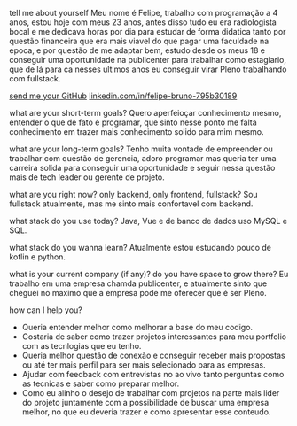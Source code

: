 tell me about yourself
 Meu nome é Felipe, trabalho com programação a 4 anos, estou hoje com meus 23 anos, antes disso tudo eu era radiologista bocal e me dedicava horas por dia para estudar de forma didatica tanto por questão financeira que era mais viavel do que pagar uma faculdade na epoca, e por questão de me adaptar bem, estudo desde os meus 18 e conseguir uma oportunidade na publicenter para trabalhar como estagiario, que de lá para ca nesses ultimos anos eu conseguir virar Pleno trabalhando com fullstack.
 
[ send me your GitHub](https://github.com/7FelipeBs)
[linkedin.com/in/felipe-bruno-795b30189](https://www.linkedin.com/in/felipe-bruno-795b30189)

what are your short-term goals?
Quero aperfeioçar conhecimento mesmo, entender o que de fato é programar, que sinto nesse ponto me falta conhecimento em trazer mais conhecimento solido para mim mesmo.

 what are your long-term goals?
 Tenho muita vontade de empreender ou trabalhar com questão de gerencia, adoro programar mas queria ter uma carreira solida para conseguir uma oportunidade e seguir nessa questão mais de tech leader ou gerente de projeto.
 
 
 what are you right now? only backend, only frontend, fullstack?
 Sou fullstack atualmente, mas me sinto mais confortavel com backend.
 
 what stack do you use today?
 Java, Vue e de banco de dados uso MySQL e SQL.
 
 what stack do you wanna learn?
 Atualmente estou estudando pouco de kotlin e python.
 
 what is your current company (if any)? do you have space to grow there?
 Eu trabalho em uma empresa chamda publicenter, e atualmente sinto que cheguei no maximo que a empresa pode me oferecer que é ser Pleno.
 
 how can I help you?

- Queria entender melhor como melhorar a base do meu codigo.
- Gostaria de saber como trazer projetos interessantes para meu portfolio com as tecnlogias que eu tenho.
- Queria melhor questão de conexão e conseguir receber mais propostas ou até ter mais perfil para ser mais selecionado para as empresas.
- Ajudar com feedback com entrevistas no ao vivo tanto perguntas como as tecnicas e saber como preparar melhor.
- Como eu alinho o desejo de trabalhar com projetos na parte mais lider do projeto juntamente com a possibilidade de buscar uma empresa melhor, no que eu deveria trazer e como apresentar esse conteudo.
